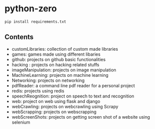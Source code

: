 # python-zero

```python
pip install requirements.txt
```

## Contents

- customLibraries: collection of custom made libraries
- games: games made using different libaries
- github: projects on github basic functionalities
- hacking : projects on hacking related stuffs
- imageManipulation: projects on image manipulation
- MachineLearning: projects on machine learning
- Networking: projects on networking
- pdfReader: a command line pdf reader for a personal project
- redis: projects using redis
- speechReognition: project on speech to text and recognition
- web: project on web using flask and django
- webCrawling: projects on webcrawling using Scrapy
- webScrapping: projects on webscrapping
- webScreenShots: projects on getting screen shot of a website using selenium